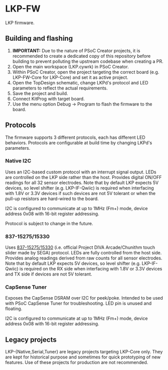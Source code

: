 # LKP-FW

LKP firmware.

## Building and flashing

1. **IMPORTANT:** Due to the nature of PSoC Creator projects, it is recommended to create a dedicated copy of this repository before building to prevent polluting the upstream codebase when creating a PR.
2. Open the main workspace (LKP.cywrk) in PSoC Creator.
3. Within PSoC Creator, open the project targeting the correct board (e.g. LKP-FW-Core for LKP-Core) and set it as active project.
4. Open the TopDesign schematic, change LKPd's protocol and LED parameters to reflect the actual requirements.
5. Save the project and build.
6. Connect KitProg with target board.
7. Use the menu option Debug -\> Program to flash the firmware to the board.

## Protocols

The firmware supports 3 different protocols, each has different LED behaviors. Protocols are configurable at build time by changing LKPd's parameters.

### Native I2C

Uses an I2C-based custom protocol with an interrupt signal output. LEDs are controlled on the LKP side rather than the host. Provides digital ON/OFF readings for all 32 sensor electrodes. Note that by default LKP expects 5V devices, so level shifter (e.g. LKP-IF-Qwiic) is required when interfacing with 1.8V or 3.3V devices if such devices are not 5V tolerant or when the pull-up resistors are hard-wired to the board.

I2C is configured to communicate at up to 1MHz (Fm+) mode, device address 0x08 with 16-bit register addressing.

Protocol is subject to change in the future.

### 837-15275/15330

Uses [837-15275/15330][sega-slider] (i.e. official Project DIVA Arcade/Chunithm touch slider made by SEGA) protocol. LEDs are fully controlled from the host side. Provides analog readings derived from raw counts for all sensor electrodes. Note that by default LKP expects 5V devices, so level shifter (e.g. LKP-IF-Qwiic) is required on the RX side when interfacing with 1.8V or 3.3V devices and TX side if devices are not 5V tolerant.

### CapSense Tuner

Exposes the CapSense DSRAM over I2C for peek/poke. Intended to be used with PSoC CapSense Tuner for troubleshooting. LED pin is unused and floating.

I2C is configured to communicate at up to 1MHz (Fm+) mode, device address 0x08 with 16-bit register addressing.

## Legacy projects

LKP-{Native,Serial,Tuner} are legacy projects targeting LKP-Core only. They are kept for historical purpose and sometimes for quick prototyping of new features. Use of these projects for production are not recommended.

[sega-slider]: https://gist.github.com/dogtopus/b61992cfc383434deac5fab11a458597
